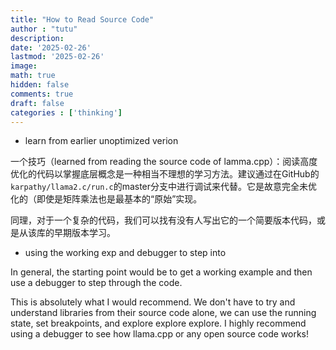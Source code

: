 ```yaml
---
title: "How to Read Source Code"
author : "tutu"
description:
date: '2025-02-26'
lastmod: '2025-02-26'
image:
math: true
hidden: false
comments: true
draft: false
categories : ['thinking']
---
```


- learn from earlier unoptimized verion

一个技巧（learned from reading the source code of lamma.cpp）：阅读高度优化的代码以掌握底层概念是一种相当不理想的学习方法。建议通过在GitHub的`karpathy/llama2.c/run.c`的master分支中进行调试来代替。它是故意完全未优化的（即使是矩阵乘法也是最基本的“原始”实现。

同理，对于一个复杂的代码，我们可以找有没有人写出它的一个简要版本代码，或是从该库的早期版本学习。

- using the working exp and debugger to step into

In general, the starting point would be to get a working example and then use a debugger to step through the code.

This is absolutely what I would recommend. We don't have to try and understand libraries from their source code alone, we can use the running state, set breakpoints, and explore explore explore. I highly recommend using a debugger to see how llama.cpp or any open source code works!